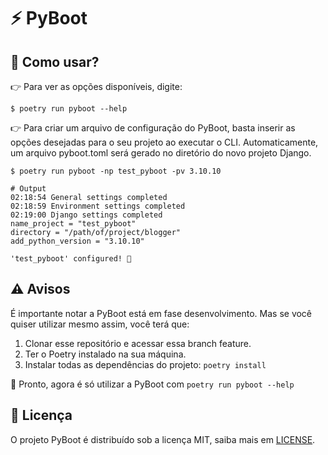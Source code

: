 # :zap: **PyBoot**

## :thinking: **Como usar?**

:point_right: Para ver as opções disponíveis, digite:

```console
$ poetry run pyboot --help
```

:point_right: Para criar um arquivo de configuração do PyBoot, basta inserir as opções desejadas para o seu projeto ao executar o CLI. Automaticamente, um arquivo pyboot.toml será gerado no diretório do novo projeto Django.

```console
$ poetry run pyboot -np test_pyboot -pv 3.10.10
```

```console
# Output
02:18:54 General settings completed
02:18:59 Environment settings completed
02:19:00 Django settings completed
name_project = "test_pyboot"
directory = "/path/of/project/blogger"
add_python_version = "3.10.10"

'test_pyboot' configured! 🚀
```

## :warning: **Avisos**

É importante notar a PyBoot está em fase desenvolvimento. Mas se você quiser utilizar mesmo assim, você terá que:

1. Clonar esse repositório e acessar essa branch feature.
2. Ter o Poetry instalado na sua máquina.
3. Instalar todas as dependências do projeto: `poetry install`

:rocket: Pronto, agora é só utilizar a PyBoot com `poetry run pyboot --help`

## :rotating_light: **Licença**

O projeto PyBoot é distribuído sob a licença MIT, saiba mais em [LICENSE](LICENSE).
